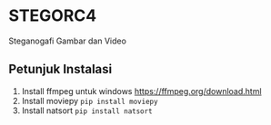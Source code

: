 # STEGORC4
Steganogafi Gambar dan Video

## Petunjuk Instalasi
1. Install ffmpeg untuk windows https://ffmpeg.org/download.html
2. Install moviepy 
```pip install moviepy```
3. Install natsort
```pip install natsort```